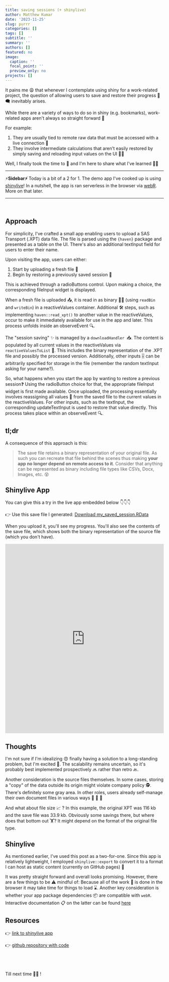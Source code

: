 ```yaml
---
title: saving sessions (+ shinylive)
author: Matthew Kumar
date: '2023-11-25'
slug: purrr
categories: []
tags: []
subtitle: ''
summary: ''
authors: []
featured: no
image:
  caption: ''
  focal_point: ''
  preview_only: no
projects: []
---
```


It pains me 😩 that whenever I contemplate using shiny for a work-related project, the question of allowing users to save and restore their progress 💬🗨 inevitably arises.

While there are a variety of ways to do so in shiny (e.g. bookmarks), work-related apps aren't always so straight forward 🔀

For example:
1.  They are usually tied to remote raw data that must be accessed with a live connection 📲
2.  They involve intermediate calculations that aren't easily restored by simply saving and reloading input values on the UI  👨‍🔬

Well, I finally took the time to 🔨 and I'm here to share what I've learned 👨‍🏫
<br>

<hr>

⚡️<strong>Sidebar⚡️ </strong>Today is a bit of a 2 for 1. The demo app I've cooked up is using [shinylive](https://posit-dev.github.io/r-shinylive/)! In a nutshell, the app is ran serverless in the browser via [webR](https://docs.r-wasm.org/webr/latest/). More on that later.

<hr>

<br>

## Approach

For simplicity, I've crafted a small app enabling users to upload a SAS Transport (.XPT) data file. The file is parsed using the `{haven}` package and presented as a table on the UI. There's also an additional textInput field for users to enter their name.

Upon visiting the app, users can either:
1.  Start by uploading a fresh file 📄
2.  Begin by restoring a previously saved session 💾

This is achieved through a radioButtons control. Upon making a choice, the corresponding fileInput widget is displayed.

When a fresh file is uploaded 📤, it is read in as binary 👨‍💻 (using `readBin` and `writeBin`) in a reactiveValues container. Additional 🛠 steps, such as implementing `haven::read_xpt()` to another value in the reactiveValues, occur to make it immediately available for use in the app and later. This process unfolds inside an observeEvent 🔍.

The "session saving" ✨ is managed by a `downloadHandler `📥. The content is populated by all current values in the reactiveValues via `reactiveValuesToList` 💪. This includes the binary representation of the .XPT file and possibly the processed version. Additionally, other inputs 🎚 can be arbitrarily specified for storage in the file (remember the random textInput asking for your name?).

So, what happens when you start the app by wanting to restore a previous session❓️ Using the radioButton choice for that, the appropriate fileInput widget is first made available. Once uploaded, the processing essentially involves reassigning all values 📝 from the saved file to the current values in the reactiveValues. For other inputs, such as the textInput, the corresponding updateTextInput is used to restore that value directly. This process takes place within an observeEvent 🔍.


## tl;dr
A consequence of this approach is this: 
> The save file retains a binary representation of your original file. As such you can recreate that file behind the scenes thus making <strong>your app no longer depend on remote access to it</strong>. Consider that anything can be represented as binary including file types like CSVs, Docx, Images, etc. 😵 



## Shinylive App

You can give this a try in the live app embedded below 👇👇👇 

👉 Use this save file I generated: <a href="https://raw.githubusercontent.com/mattkumar/blog/main/content/post/2023-11-25-shinysave/my_saved_session.RData" download="my_saved_session.RData">Download my_saved_session.RData</a>

When you upload it, you'll see my progress. You'll also see the contents of the save file, which shows both the binary representation of the source file (which you don't have).

<iframe src="https://mattkumar.github.io/shinysave" width="100%" height="600", style = "border: none;"></iframe>


## Thoughts

I'm not sure if I'm idealizing 😍 finally having a solution to a long-standing problem, but I'm excited 🤣. The scalability remains uncertain, so it's probably best implemented prospectively 🔜 rather than retro 🔙.

Another consideration is the source files themselves. In some cases, storing a "copy" of the data outside its origin might violate company policy 🕵. There's definitely some gray area. In other roles, users already self-manage their own document files in various ways 🤔 🤔 🤔 

And what about file size 📈 ? In this example, the original XPT was 116 kb and the save file was 33.9 kb. Obviously some savings there, but where does that bottom out 🏋? It might depend on the format of the original file type.


## Shinylive

As mentioned earlier, I've used this post as a two-for-one. Since this app is relatively lightweight, I employed `shinylive::export` to convert it to a format I can host as static content (currently on GitHub pages) 🤑

It was pretty straight forward and overall looks promising. However, there are a few things to be ⚠️ mindful of: Because all of the work 👷 is done in the browser it may take time for things to load ⌛. Another key consideration is whether your app package dependencies 📦 are compatible with `webR`. Interactive documentation 📋 on the latter can be found [here](https://repo.r-wasm.org/)

## Resources


   👉 [link to shinylive app](https://mattkumar.github.io/shinysave) 
   
   👉 [github repository with code](https://github.com/mattkumar/shinysave/)  
<br>
<br>
<br>
<br>
Till next time 🍻🙏 !
